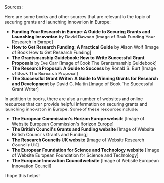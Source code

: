 Sources:

Here are some books and other sources that are relevant to the topic of securing grants and launching innovation in Europe:

* **Funding Your Research in Europe: A Guide to Securing Grants and Launching Innovation** by David Dawson
[Image of Book Funding Your Research in Europe]
* **How to Get Research Funding: A Practical Guide** by Alison Wolf
[Image of Book How to Get Research Funding]
* **The Grantsmanship Guidebook: How to Write Successful Grant Proposals** by Eve Carr
[Image of Book The Grantsmanship Guidebook]
* **The Research Proposal: A Guide to Success** by Ronald S. Burt
[Image of Book The Research Proposal]
* **The Successful Grant Writer: A Guide to Winning Grants for Research and Development** by David G. Martin
[Image of Book The Successful Grant Writer]

In addition to books, there are also a number of websites and online resources that can provide helpful information on securing grants and launching innovation in Europe. Some of these resources include:

* **The European Commission's Horizon Europe website**
[Image of Website European Commission's Horizon Europe]
* **The British Council's Grants and Funding website**
[Image of Website British Council's Grants and Funding]
* **The Research Councils UK website**
[Image of Website Research Councils UK]
* **The European Foundation for Science and Technology website**
[Image of Website European Foundation for Science and Technology]
* **The European Innovation Council website**
[Image of Website European Innovation Council]

I hope this helps!